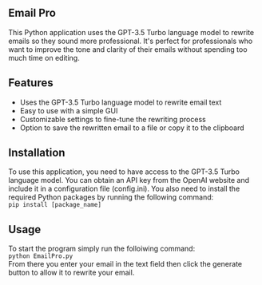 ## Email Pro
This Python application uses the GPT-3.5 Turbo language model to rewrite emails so they sound more professional. It's perfect for professionals who want to improve the tone and clarity of their emails without spending too much time on editing.

## Features
- Uses the GPT-3.5 Turbo language model to rewrite email text
- Easy to use with a simple GUI
- Customizable settings to fine-tune the rewriting process
- Option to save the rewritten email to a file or copy it to the clipboard

## Installation
To use this application, you need to have access to the GPT-3.5 Turbo language model. You can obtain an API key from the OpenAI website and include it in a configuration file (config.ini). You also need to install the required Python packages by running the following command:<br>
``` pip install [package_name] ```

## Usage
To start the program simply run the folloiwing command:<br>
``` python EmailPro.py ``` <br>
From there you enter your email in the text field then click the generate button to allow it to rewrite your email.
